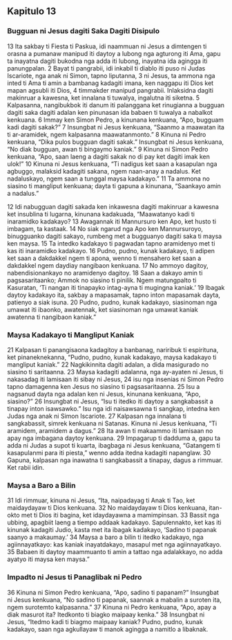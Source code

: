 Kapitulo 13
-----------

### Bugguan ni Jesus dagiti Saka Dagiti Disipulo

13 Ita sakbay ti Fiesta ti Paskua, idi naammuan ni Jesus a dimtengen ti orasna a pumanaw manipud iti daytoy a lubong nga agturong iti Ama, gapu ta inayatna dagiti bukodna nga adda iti lubong, inayatna ida agingga iti panungpalan. 2 Bayat ti pangrabii, idi inkabil ti diablo iti puso ni Judas Iscariote, nga anak ni Simon, tapno liputanna, 3 ni Jesus, ta ammona nga inted ti Ama ti amin a bambanag kadagiti imana, ken naggapu iti Dios ket mapan agsubli iti Dios, 4 timmakder manipud pangrabii. Inlaksidna dagiti makinruar a kawesna, ket innalana ti tuwalya, ingalutna iti siketna. 5 Kalpasanna, nangibukbok iti danum iti palanggana ket rinugianna a bugguan dagiti saka dagiti adalan ken pinunasan ida babaen ti tuwalya a nabalkot kenkuana. 6 Immay ken Simon Pedro, a kinunana kenkuana, “Apo, bugguam kadi dagiti sakak?” 7 Insungbat ni Jesus kenkuana, “Saanmo a maawatan ita ti ar-aramidek, ngem kalpasanna maawatanmonto.” 8 Kinuna ni Pedro kenkuana, “Dika pulos bugguan dagiti sakak.” Insungbat ni Jesus kenkuana, “No diak bugguan, awan ti bingaymo kaniak.” 9 Kinuna ni Simon Pedro kenkuana, “Apo, saan laeng a dagiti sakak no di pay ket dagiti imak ken ulok!” 10 Kinuna ni Jesus kenkuana, “Ti nadigus ket saan a kasapulan nga agbuggo, malaksid kadagiti sakana, ngem naan-anay a nadalus. Ket nadaluskayo, ngem saan a tunggal maysa kadakayo.” 11 Ta ammona no siasino ti mangliput kenkuana; dayta ti gapuna a kinunana, “Saankayo amin a nadalus.”

12 Idi nabugguan dagiti sakada ken inkawesna dagiti makinruar a kawesna ket insublina ti lugarna, kinunana kadakuada, “Maawatanyo kadi ti inaramidko kadakayo? 13 Awagannak iti Mannursuro ken Apo, ket husto ti imbagam, ta kastaak. 14 No siak ngarud nga Apo ken Mannursuroyo, binugguanko dagiti sakayo, rumbeng met a bugguanyo dagiti saka ti maysa ken maysa. 15 Ta intedko kadakayo ti pagwadan tapno aramidenyo met ti kas iti inaramidko kadakayo. 16 Pudno, pudno, kunak kadakayo, ti adipen ket saan a dakdakkel ngem ti apona, wenno ti mensahero ket saan a dakdakkel ngem daydiay nangibaon kenkuana. 17 No ammoyo dagitoy, nabendisionankayo no aramidenyo dagitoy. 18 Saan a dakayo amin ti pagsasaritaanko; Ammok no siasino ti pinilik. Ngem matungpalto ti Kasuratan, ‘Ti nangan iti tinapayko intag-ayna ti mugingna kaniak.’ 19 Ibagak daytoy kadakayo ita, sakbay a mapasamak, tapno inton mapasamak dayta, patienyo a siak isuna. 20 Pudno, pudno, kunak kadakayo, siasinoman nga umawat iti ibaonko, awatennak, ket siasinoman nga umawat kaniak awatenna ti nangibaon kaniak.”

### Maysa Kadakayo ti Mangliput Kaniak

21 Kalpasan ti panangisaona kadagitoy a banbanag, nariribuk ti espirituna, ket pinaneknekanna, “Pudno, pudno, kunak kadakayo, maysa kadakayo ti mangliput kaniak.” 22 Nagkikinnita dagiti adalan, a dida masigurado no siasino ti saritaanna. 23 Maysa kadagiti adalanna, nga ay-ayaten ni Jesus, ti nakasadag iti lamisaan iti sibay ni Jesus, 24 isu nga insenias ni Simon Pedro tapno damagenna ken Jesus no siasino ti pagsasaritaanna. 25 Isu a nagsanud dayta nga adalan ken ni Jesus, kinunana kenkuana, “Apo, siasino?” 26 Insungbat ni Jesus, “Isu ti itedko iti daytoy a sangkabassit a tinapay inton isawsawko.” Isu nga idi naisawsawna ti sangkap, intedna ken Judas nga anak ni Simon Iscariote. 27 Kalpasan nga innalana ti sangkabassit, simrek kenkuana ni Satanas. Kinuna ni Jesus kenkuana, “Ti aramidem, aramidem a dagus.” 28 Ita awan ti makaammo iti lamisaan no apay nga imbagana daytoy kenkuana. 29 Impagarup ti dadduma a, gapu ta adda ni Judas a supot ti kuarta, ibagbaga ni Jesus kenkuana, “Gatangem ti kasapulanmi para iti piesta,” wenno adda itedna kadagiti napanglaw. 30 Gapuna, kalpasan nga inawatna ti sangkabassit a tinapay, dagus a rimmuar. Ket rabii idin.

### Maysa a Baro a Bilin

31 Idi rimmuar, kinuna ni Jesus, “Ita, naipadayag ti Anak ti Tao, ket maidaydayaw ti Dios kenkuana. 32 No maidaydayaw ti Dios kenkuana, itan-okto met ti Dios iti bagina, ket idaydayawna a mamimpinsan. 33 Bassit nga ubbing, apagbiit laeng a tiempo addaak kadakayo. Sapulennakto, ket kas iti kinunak kadagiti Judio, kasta met ita ibagak kadakayo, ‘Sadino ti papanak saanyo a makaumay.’ 34 Maysa a baro a bilin ti itedko kadakayo, nga agiinnayatkayo: kas kaniak inayatdakayo, masapul met nga agiinnayatkayo. 35 Babaen iti daytoy maammuanto ti amin a tattao nga adalakkayo, no adda ayatyo iti maysa ken maysa.”

### Impadto ni Jesus ti Panaglibak ni Pedro

36 Kinuna ni Simon Pedro kenkuana, “Apo, sadino ti papanam?” Insungbat ni Jesus kenkuana, “No sadino ti papanak, saannak a mabalin a suroten ita, ngem surotemto kalpasanna.” 37 Kinuna ni Pedro kenkuana, “Apo, apay a diak masurot ita? Itedkonto ti biagko maipaay kenka.” 38 Insungbat ni Jesus, “Itedmo kadi ti biagmo maipaay kaniak? Pudno, pudno, kunak kadakayo, saan nga agkullayaw ti manok agingga a namitlo a libaknak.
